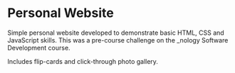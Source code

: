# Personal Website

Simple personal website developed to demonstrate basic HTML, CSS and JavaScript skills. This was a pre-course challenge on the _nology Software Development course. 

Includes flip-cards and click-through photo gallery. 

